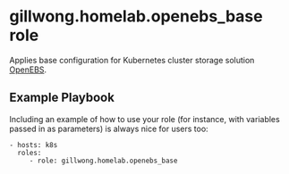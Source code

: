 gillwong.homelab.openebs_base role
=========

Applies base configuration for Kubernetes cluster storage solution [OpenEBS](https://openebs.io).

Example Playbook
----------------

Including an example of how to use your role (for instance, with variables passed in as parameters) is always nice for users too:

    - hosts: k8s
      roles:
         - role: gillwong.homelab.openebs_base
